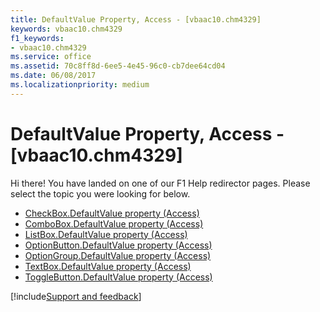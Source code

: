```yaml
---
title: DefaultValue Property, Access - [vbaac10.chm4329]
keywords: vbaac10.chm4329
f1_keywords:
- vbaac10.chm4329
ms.service: office
ms.assetid: 70c8ff8d-6ee5-4e45-96c0-cb7dee64cd04
ms.date: 06/08/2017
ms.localizationpriority: medium
---
```



# DefaultValue Property, Access - [vbaac10.chm4329]

Hi there! You have landed on one of our F1 Help redirector pages. Please select the topic you were looking for below.

- [CheckBox.DefaultValue property (Access)](https://msdn.microsoft.com/library/3bbeaae3-3f94-0841-306d-a73e56cac461%28Office.15%29.aspx)
- [ComboBox.DefaultValue property (Access)](https://msdn.microsoft.com/library/9c8a001f-ba06-f5c4-654d-7f37cabec14e%28Office.15%29.aspx)
- [ListBox.DefaultValue property (Access)](https://msdn.microsoft.com/library/dd8104db-7d24-2b1f-aac7-bc17f7b9002b%28Office.15%29.aspx)
- [OptionButton.DefaultValue property (Access)](https://msdn.microsoft.com/library/87be103a-bfe6-ccab-7349-4c3cbbeadc30%28Office.15%29.aspx)
- [OptionGroup.DefaultValue property (Access)](https://msdn.microsoft.com/library/cb19cb7b-033c-9e4d-6683-5296c306f47f%28Office.15%29.aspx)
- [TextBox.DefaultValue property (Access)](https://msdn.microsoft.com/library/fab86da0-e865-478c-80c6-7681c5733059%28Office.15%29.aspx)
- [ToggleButton.DefaultValue property (Access)](https://msdn.microsoft.com/library/95809409-a347-33d6-4268-2b66fb1f2ac6%28Office.15%29.aspx)

[!include[Support and feedback](~/includes/feedback-boilerplate.md)]
